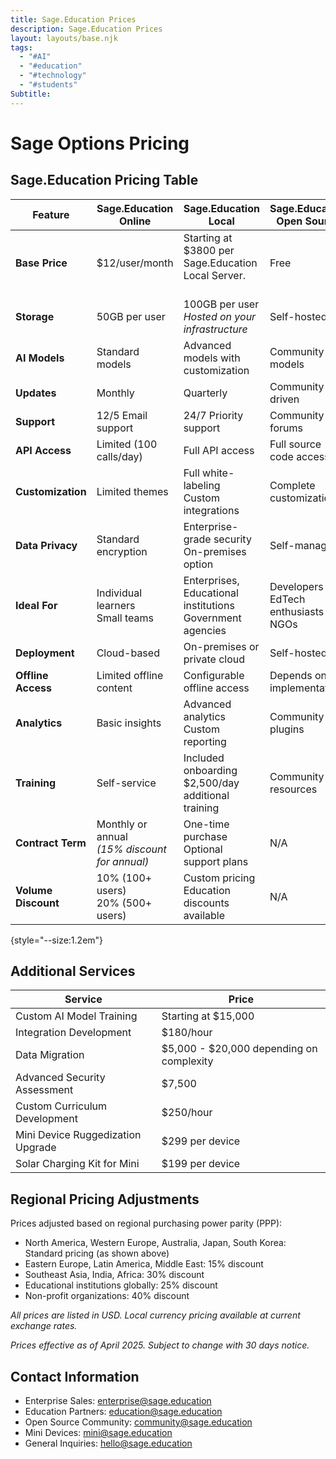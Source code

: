 ```yaml
---
title: Sage.Education Prices
description: Sage.Education Prices
layout: layouts/base.njk
tags:
  - "#AI"
  - "#education"
  - "#technology"
  - "#students"
Subtitle: 
---
```


# Sage Options Pricing

## Sage.Education Pricing Table



| Feature             | Sage.Education Online                            | Sage.Education Local                                            | Sage.Education Open Source               | Sage.Education Mini                                 |
| ------------------- | ------------------------------------------------ | --------------------------------------------------------------- | ---------------------------------------- | --------------------------------------------------- |
| **Base Price**      | $12/user/month                                   | Starting at<br>$3800 per Sage.Education Local Server.<br><br>   | Free                                     | $1,49 per Sage.Education MiniServer                 |
| **Storage**         | 50GB per user                                    | 100GB per user<br>*Hosted on your infrastructure*               | Self-hosted                              | 256GB onboard storage                               |
| **AI Models**       | Standard models                                  | Advanced models with customization                              | Community models                         | Optimized edge models                               |
| **Updates**         | Monthly                                          | Quarterly                                                       | Community-driven                         | Bi-annual                                           |
| **Support**         | 12/5 Email support                               | 24/7 Priority support                                           | Community forums                         | 9/5 Basic support                                   |
| **API Access**      | Limited (100 calls/day)                          | Full API access                                                 | Full source code access                  | Limited offline API                                 |
| **Customization**   | Limited themes                                   | Full white-labeling<br>Custom integrations                      | Complete customization                   | Complete offline customization                      |
| **Data Privacy**    | Standard encryption                              | Enterprise-grade security<br>On-premises option                 | Self-managed                             | Offline-first security                              |
| **Ideal For**       | Individual learners<br>Small teams               | Enterprises,<br>Educational institutions<br>Government agencies | Developers<br>EdTech enthusiasts<br>NGOs | Remote education<br>Field work<br>Disaster response |
| **Deployment**      | Cloud-based                                      | On-premises or private cloud                                    | Self-hosted                              | Portable hardware                                   |
| **Offline Access**  | Limited offline content                          | Configurable offline access                                     | Depends on implementation                | Full offline operation                              |
| **Analytics**       | Basic insights                                   | Advanced analytics<br>Custom reporting                          | Community plugins                        | Onboard analytics<br>Sync when online               |
| **Training**        | Self-service                                     | Included onboarding<br>$2,500/day additional training           | Community resources                      | Basic guide included                                |
| **Contract Term**   | Monthly or annual<br>*(15% discount for annual)* | One-time purchase<br>Optional support plans                     | N/A                                      | One-time purchase<br>Optional support plans         |
| **Volume Discount** | 10% (100+ users)<br>20% (500+ users)             | Custom pricing<br>Education discounts available                 | N/A                                      | 10% (10+ devices)<br>20% (50+ devices)              |
{style="--size:1.2em"}

## Additional Services

| Service | Price |
|---------|-------|
| Custom AI Model Training | Starting at $15,000 |
| Integration Development | $180/hour |
| Data Migration | $5,000 - $20,000 depending on complexity |
| Advanced Security Assessment | $7,500 |
| Custom Curriculum Development | $250/hour |
| Mini Device Ruggedization Upgrade | $299 per device |
| Solar Charging Kit for Mini | $199 per device |

## Regional Pricing Adjustments

Prices adjusted based on regional purchasing power parity (PPP):

- North America, Western Europe, Australia, Japan, South Korea: Standard pricing (as shown above)
- Eastern Europe, Latin America, Middle East: 15% discount
- Southeast Asia, India, Africa: 30% discount
- Educational institutions globally: 25% discount
- Non-profit organizations: 40% discount

*All prices are listed in USD. Local currency pricing available at current exchange rates.*

*Prices effective as of April 2025. Subject to change with 30 days notice.*

## Contact Information

- Enterprise Sales: enterprise@sage.education
- Education Partners: education@sage.education
- Open Source Community: community@sage.education
- Mini Devices: mini@sage.education
- General Inquiries: hello@sage.education